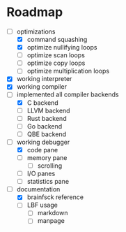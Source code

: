 # Roadmap

- [ ] optimizations
	- [x] command squashing
	- [x] optimize nullifying loops
	- [ ] optimize scan loops
	- [ ] optimize copy loops
	- [ ] optimize multiplication loops
- [x] working interpreter
- [x] working compiler
- [ ] implemented all compiler backends
	- [x] C backend
	- [ ] LLVM backend
	- [ ] Rust backend
	- [ ] Go backend
	- [ ] QBE backend
- [ ] working debugger
	- [x] code pane
	- [ ] memory pane
		- [ ] scrolling
	- [ ] I/O panes
	- [ ] statistics pane
- [ ] documentation
	- [x] brainfsck reference
	- [ ] LBF usage
		- [ ] markdown
		- [ ] manpage
